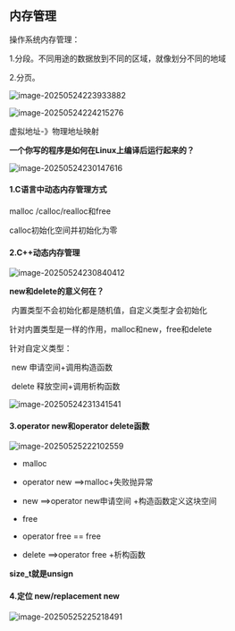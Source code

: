 ## 内存管理

操作系统内存管理：

1.分段。不同用途的数据放到不同的区域，就像划分不同的地域

2.分页。

![image-20250524223933882](C:\Users\LIYUFENG\AppData\Roaming\Typora\typora-user-images\image-20250524223933882.png)

![image-20250524224215276](C:\Users\LIYUFENG\AppData\Roaming\Typora\typora-user-images\image-20250524224215276.png)

虚拟地址-》物理地址映射

**一个你写的程序是如何在Linux上编译后运行起来的？**

![image-20250524230147616](C:\Users\LIYUFENG\AppData\Roaming\Typora\typora-user-images\image-20250524230147616.png)

#### 1.C语言中动态内存管理方式

malloc /calloc/realloc和free

calloc初始化空间并初始化为零

#### 2.C++动态内存管理

![image-20250524230840412](C:\Users\LIYUFENG\AppData\Roaming\Typora\typora-user-images\image-20250524230840412.png)

**new和delete的意义何在？**

​	内置类型不会初始化都是随机值，自定义类型才会初始化

针对内置类型是一样的作用，malloc和new，free和delete

针对自定义类型：

​	new 申请空间+调用构造函数

​	delete 释放空间+调用析构函数

![image-20250524231341541](C:\Users\LIYUFENG\AppData\Roaming\Typora\typora-user-images\image-20250524231341541.png)

#### 3.operator new和operator delete函数

![image-20250525222102559](C:\Users\LIYUFENG\AppData\Roaming\Typora\typora-user-images\image-20250525222102559.png)

- malloc		
- operator new ==>malloc+失败抛异常
- new				  ==>operator new申请空间 +构造函数定义这块空间



- free
- operator free == free
- delete			  ==>operator free +析构函数

**size_t就是unsign**

#### 4.定位 new/replacement new

![image-20250525225218491](C:\Users\LIYUFENG\AppData\Roaming\Typora\typora-user-images\image-20250525225218491.png)